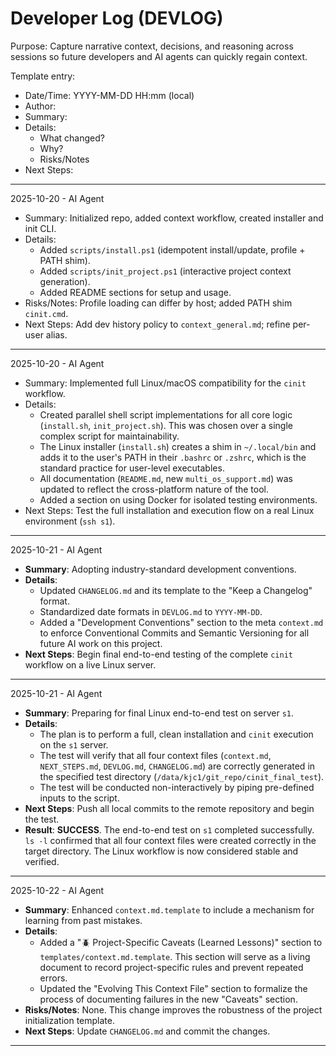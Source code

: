 # Developer Log (DEVLOG)

Purpose: Capture narrative context, decisions, and reasoning across sessions so future developers and AI agents can quickly regain context.

Template entry:

- Date/Time: YYYY-MM-DD HH:mm (local)
- Author: <name or agent>
- Summary: <one-line>
- Details:
  - What changed?
  - Why?
  - Risks/Notes
- Next Steps: <short list>

---

2025-10-20 - AI Agent
- Summary: Initialized repo, added context workflow, created installer and init CLI.
- Details:
  - Added `scripts/install.ps1` (idempotent install/update, profile + PATH shim).
  - Added `scripts/init_project.ps1` (interactive project context generation).
  - Added README sections for setup and usage.
- Risks/Notes: Profile loading can differ by host; added PATH shim `cinit.cmd`.
- Next Steps: Add dev history policy to `context_general.md`; refine per-user alias.

---

2025-10-20 - AI Agent
- Summary: Implemented full Linux/macOS compatibility for the `cinit` workflow.
- Details:
  - Created parallel shell script implementations for all core logic (`install.sh`, `init_project.sh`). This was chosen over a single complex script for maintainability.
  - The Linux installer (`install.sh`) creates a shim in `~/.local/bin` and adds it to the user's PATH in their `.bashrc` or `.zshrc`, which is the standard practice for user-level executables.
  - All documentation (`README.md`, new `multi_os_support.md`) was updated to reflect the cross-platform nature of the tool.
  - Added a section on using Docker for isolated testing environments.
- Next Steps: Test the full installation and execution flow on a real Linux environment (`ssh s1`).

---

2025-10-21 - AI Agent
- **Summary**: Adopting industry-standard development conventions.
- **Details**:
  - Updated `CHANGELOG.md` and its template to the "Keep a Changelog" format.
  - Standardized date formats in `DEVLOG.md` to `YYYY-MM-DD`.
  - Added a "Development Conventions" section to the meta `context.md` to enforce Conventional Commits and Semantic Versioning for all future AI work on this project.
- **Next Steps**: Begin final end-to-end testing of the complete `cinit` workflow on a live Linux server.

---

2025-10-21 - AI Agent
- **Summary**: Preparing for final Linux end-to-end test on server `s1`.
- **Details**:
  - The plan is to perform a full, clean installation and `cinit` execution on the `s1` server.
  - The test will verify that all four context files (`context.md`, `NEXT_STEPS.md`, `DEVLOG.md`, `CHANGELOG.md`) are correctly generated in the specified test directory (`/data/kjc1/git_repo/cinit_final_test`).
  - The test will be conducted non-interactively by piping pre-defined inputs to the script.
- **Next Steps**: Push all local commits to the remote repository and begin the test.
- **Result**: **SUCCESS**. The end-to-end test on `s1` completed successfully. `ls -l` confirmed that all four context files were created correctly in the target directory. The Linux workflow is now considered stable and verified.

---

2025-10-22 - AI Agent
- **Summary**: Enhanced `context.md.template` to include a mechanism for learning from past mistakes.
- **Details**:
  - Added a "🪲 Project-Specific Caveats (Learned Lessons)" section to `templates/context.md.template`. This section will serve as a living document to record project-specific rules and prevent repeated errors.
  - Updated the "Evolving This Context File" section to formalize the process of documenting failures in the new "Caveats" section.
- **Risks/Notes**: None. This change improves the robustness of the project initialization template.
- **Next Steps**: Update `CHANGELOG.md` and commit the changes.

---